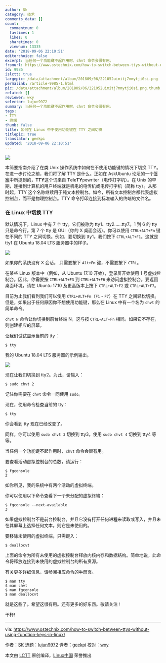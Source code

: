 ```yaml
---
author: Sk
category: 技术
comments_data: []
count:
  commentnum: 0
  favtimes: 1
  likes: 0
  sharetimes: 0
  viewnum: 13335
date: '2018-09-06 22:10:51'
editorchoice: false
excerpt: 当任何一个功能键不起作用时，chvt 命令会很有用。
fromurl: https://www.ostechnix.com/how-to-switch-between-ttys-without-using-function-keys-in-linux/
id: 9985
islctt: true
largepic: /data/attachment/album/201809/06/221052uimitj7mmytji0si.png
permalink: /article-9985-1.html
pic: /data/attachment/album/201809/06/221052uimitj7mmytji0si.png.thumb.jpg
related: []
reviewer: wxy
selector: lujun9972
summary: 当任何一个功能键不起作用时，chvt 命令会很有用。
tags:
- TTY
- 终端
thumb: false
title: 如何在 Linux 中不使用功能键在 TTY 之间切换
titlepic: true
translator: geekpi
updated: '2018-09-06 22:10:51'
---
```


![](/data/attachment/album/201809/06/221052uimitj7mmytji0si.png)


本简要指南介绍了在类 Unix 操作系统中如何在不使用功能键的情况下切换 TTY。在进一步讨论之前，我们将了解 TTY 是什么。正如在 AskUbuntu 论坛的一个[答案](https://askubuntu.com/questions/481906/what-does-tty-stand-for)中所提到的，**TTY**这个词来自 **T**ele**TY**pewriter（电传打字机）。在 Unix 的早期，连接到计算机的用户终端就是机电的电传机或电传打字机（简称 tty）。从那时起，TTY 这个名称继续用于纯文本控制台。如今，所有文本控制台都代表虚拟控制台，而不是物理控制台。TTY 命令打印连接到标准输入的终端的文件名。


### 在 Linux 中切换 TTY


默认情况下，Linux 中有 7 个 tty。它们被称为 tty1、tty2……tty7。1 到 6 的 tty 只是命令行。第 7 个 tty 是 GUI（你的 X 桌面会话）。你可以使用 `CTRL+ALT+Fn` 键在不同的 TTY 之间切换。例如，要切换到 tty1，我们按下 `CTRL+ALT+F1`。这就是 tty1 在 Ubuntu 18.04 LTS 服务器中的样子。


![](/data/attachment/album/201809/06/221052a9q2x3vvaqs39aq2.png)


如果你的系统没有 X 会话， 只需要按下 `Alt+Fn` 键，不需要按下 `CTRL`。


在某些 Linux 版本中（例如，从 Ubuntu 17.10 开始），登录屏开始使用 1 号虚拟控制台。因此，你需要按 `CTRL+ALT+F3` 到 `CTRL+ALT+F6` 来访问虚拟控制台。要返回桌面环境，请在 Ubuntu 17.10 及更高版本上按下 `CTRL+ALT+F2` 或 `CTRL+ALT+F7`。


目前为止我们看到我们可以使用 `CTRL+ALT+Fn`（`F1` - `F7`）在 TTY 之间轻松切换。但是，如果出于任何原因你不想使用功能键，那么在 Linux 中有一个名为 `chvt` 的简单命令。


`chvt N` 命令让你切换到前台终端 N，这与按 `CTRL+ALT+Fn` 相同。如果它不存在，则创建相应的屏幕。


让我们试试显示当前的 tty：



```
$ tty
```

我的 Ubuntu 18.04 LTS 服务器的示例输出。


![](/data/attachment/album/201809/06/221052koo3mj7zeddei8a7.png)


现在让我们切换到 tty2。为此，请输入：



```
$ sudo chvt 2
```

记住你需要在 `chvt` 命令一同使用 `sudo`。


现在，使用命令检查当前的 tty：



```
$ tty
```

你会看到 tty 现在已经改变了。


同样，你可以使用 `sudo chvt 3` 切换到 tty3，使用 `sudo chvt 4` 切换到 tty4 等等。


当任何一个功能键不起作用时，`chvt` 命令会很有用。


要查看活动虚拟控制台的总数，请运行：



```
$ fgconsole
2
```

如你所见，我的系统中有两个活动的虚拟终端。


你可以使用以下命令查看下一个未分配的虚拟终端：



```
$ fgconsole --next-available
3
```

如果虚拟控制台不是前台控制台，并且它没有打开任何进程来读取或写入，并且未在其屏幕上选择任何文本，则它是未使用的。


要移除未使用的虚拟终端，只需键入：



```
$ deallocvt
```

上面的命令为所有未使用的虚拟控制台释放内核内存和数据结构。简单地说，此命令将释放连接到未使用的虚拟控制台的所有资源。


有关更多详细信息，请参阅相应命令的手册页。



```
$ man tty
$ man chvt
$ man fgconsole
$ man deallocvt
```

就是这些了。希望这很有用。还有更多的好东西。敬请关注！


干杯!




---


via: <https://www.ostechnix.com/how-to-switch-between-ttys-without-using-function-keys-in-linux/>


作者：[SK](https://www.ostechnix.com/author/sk/) 选题：[lujun9972](https://github.com/lujun9972) 译者：[geekpi](https://github.com/geekpi) 校对：[wxy](https://github.com/wxy)


本文由 [LCTT](https://github.com/LCTT/TranslateProject) 原创编译，[Linux中国](https://linux.cn/) 荣誉推出